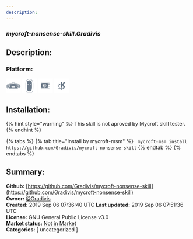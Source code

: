 ```yaml
---
description: 
---
```


### _mycroft-nonsense-skill.Gradivis_  
## Description:  
  
  
  
### Platform:  
 ![Mark I](../.gitbook/assets/mark-1-icon.png)  ![Mark II](../.gitbook/assets/mark-2-icon.png)  ![Picroft](../.gitbook/assets/picroft-icon.png)  ![plasmoid](../.gitbook/assets/kde.png)   
## Installation:  
{% hint style="warning" %}
This skill is not aproved by Mycroft skill tester.
{% endhint %}
    
{% tabs %}
{% tab title="Install by mycroft-msm" %}
``` mycroft-msm install https://github.com/Gradivis/mycroft-nonsense-skill```
{% endtab %}
  {% endtabs %}
    
## Summary:  
**Github:** [https://github.com/Gradivis/mycroft-nonsense-skill](https://github.com/Gradivis/mycroft-nonsense-skill)  
**Owner:** [@Gradivis](https://github.com/Gradivis)  
**Created:** 2019 Sep 06 07:36:40 UTC  **Last updated:** 2019 Sep 06 07:51:36 UTC  
**License:** GNU General Public License v3.0  
**Market status:** [Not in Market](https://market.mycroft.ai/skill/)  
**Categories:** [ uncategorized ]   
